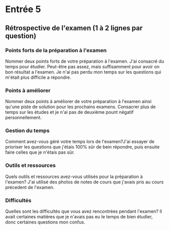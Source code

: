 # Entrée 5
## Rétrospective de l'examen (1 à 2 lignes par question)

### Points forts de la préparation à l'examen
Nommer deux points forts de votre préparation à l'examen. J'ai consacré du temps pour étudier. Peut-être pas assez, mais suffisamment pour avoir on bon résultat a l'examen. Je n'ai pas perdu mon temps sur les questions qui m'était plus difficile a répondre.

### Points à améliorer
Nommer deux points à améliorer de votre préparation à l'examen ainsi qu'une piste de solution pour les prochains examens. Consacrer plus de temps sur les études et je n'ai pas de deuxième pount négatif personnellement.

### Gestion du temps
Comment avez-vous géré votre temps lors de l'examen?J'ai essayer de prioriser les questions que j'étais 100% sûr de bein répondre, puis ensuite faire celles que je n'étais pas sûr.

### Outils et ressources
Quels outils et ressources avez-vous utilisés pour la préparation à l'examen? J'ai utilisé des photos de notes de cours que j'avais pris au cours précedent de l'examen.

### Difficultés
Quelles sont les difficultés que vous avez rencontrées pendant l'examen? Il avait certaines matières que je n'avais pas eu le temps de bien étudier, donc certaines questions mon confus.

